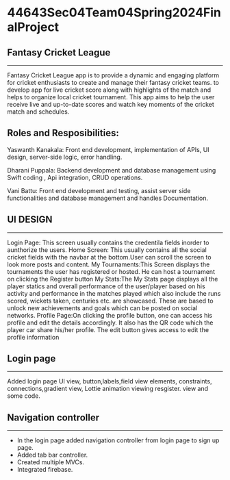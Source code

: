 # 44643Sec04Team04Spring2024FinalProject

## **Fantasy Cricket League**
---
Fantasy Cricket League app is to provide a dynamic and engaging platform for cricket enthusiasts to create and manage their fantasy cricket teams. to develop app for live cricket score along with highlights of the match and helps to organize local cricket tournament. This app aims to help the user receive live and up-to-date scores and watch key moments of the cricket match and schedules.

**Roles and Resposibilities:**
---
Yaswanth Kanakala: Front end development, implementation of APIs, UI design, server-side logic, error handling.

Dharani Puppala: Backend development and database management using Swift coding , Api integration, CRUD operations.

Vani Battu: Front end development and testing, assist server side functionalities and database management and handles Documentation.

## **UI DESIGN**
---
Login Page: This screen usually contains the credentila fields inorder to aunthorize the users.
Home Screen: This usually contains all the social cricket fields with the navbar at the bottom.User can scroll the screen to look more posts and content.
My Tournaments:This Screen displays the tournaments the user has registered or hosted. He can host a tournament on clicking the Register button
My Stats:The My Stats page displays all the player statics and overall performance of the user/player based on his activity and performance in the matches played which also include the runs scored, wickets taken, centuries etc. are showcased. These are based to unlock new achievements and goals which can be posted on social networks.
Profile Page:On clicking the profile button, one can access his profile and edit the details accordingly. It also has the QR code which the player car share his/her profile. The edit button gives access to edit the profile information

## **Login page**
---
Added login page UI view, button,labels,field view elements, constraints, connections,gradient view, Lottie animation viewing resgister. view and some code.

##  **Navigation controller**
---
* In the login page added navigation controller  from login page to sign up page. 
* Added tab bar controller.
* Created multiple MVCs. 
* Integrated firebase.
